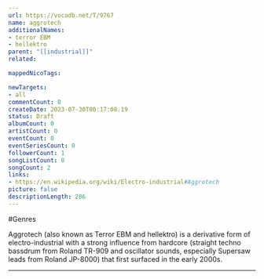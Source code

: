 ```yaml
---
url: https://vocadb.net/T/9767
name: aggrotech
additionalNames: 
- terror EBM
- hellektro
parent: "[[industrial]]"
related:

mappedNicoTags:

newTargets:
- all
commentCount: 0
createDate: 2023-07-30T00:17:08.19
status: Draft
albumCount: 0
artistCount: 0
eventCount: 0
eventSeriesCount: 0
followerCount: 1
songListCount: 0
songCount: 2
links: 
- https://en.wikipedia.org/wiki/Electro-industrial#Aggrotech
picture: false
descriptionLength: 286
---
```


#Genres

Aggrotech (also known as Terror EBM and hellektro) is a derivative form of electro-industrial with a strong influence from hardcore (straight techno bassdrum from Roland TR-909 and oscillator sounds, especially Supersaw leads from Roland JP-8000) that first surfaced in the early 2000s.

---


